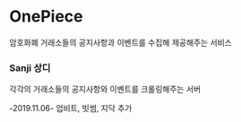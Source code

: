 # OnePiece
암호화폐 거래소들의 공지사항과 이벤트를 수집해 제공해주는 서비스

### Sanji 상디
각각의 거래소들의 공지사항와 이벤트를 크롤링해주는 서버

-2019.11.06-
업비트, 빗썸, 지닥 추가
